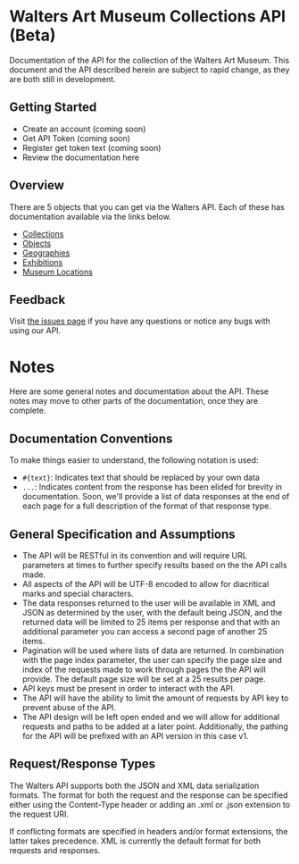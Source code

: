 Walters Art Museum Collections API (Beta)
================================================================================

Documentation of the API for the collection of the Walters Art Museum. This document and the API described herein are subject to rapid change, as they are both still in development.


## Getting Started
- Create an account (coming soon)
- Get API Token (coming soon)
- Register get token text (coming soon)
- Review the documentation here


## Overview

There are 5 objects that you can get via the Walters API. Each of these has documentation available via the links below.

- [Collections](https://github.com/WaltersArtMuseum/walters-api/blob/master/collections.md)
- [Objects](https://github.com/WaltersArtMuseum/walters-api/blob/master/objects.md)
- [Geographies](https://github.com/WaltersArtMuseum/walters-api/blob/master/geographies.md)
- [Exhibitions](https://github.com/WaltersArtMuseum/walters-api/blob/master/exhibitions.md)
- [Museum Locations](https://github.com/WaltersArtMuseum/walters-api/blob/master/locations.md)


## Feedback

Visit [the issues page](https://github.com/WaltersArtMuseum/walters-api/issues) if you have any questions or notice any bugs with using our API. 


# Notes

Here are some general notes and documentation about the API. These notes may move to other parts of the documentation, once they are complete.

## Documentation Conventions

To make things easier to understand, the following notation is used:

- `#{text}`: Indicates text that should be replaced by your own data
- `...`: Indicates content from the response has been elided for brevity in documentation. Soon, we'll provide a list of data responses at the end of each page for a full description of the format of that response type.

## General Specification and Assumptions
- The API will be RESTful in its convention and will require URL parameters at times to further specify results based on the the API calls made.
- All aspects of the API will be UTF-8 encoded to allow for diacritical marks and special characters.
- The data responses returned to the user will be available in XML and JSON as determined by the user, with the default being JSON, and the returned data will be limited to 25 items per response and that with an additional parameter you can access a second page of another 25 items.
- Pagination will be used where lists of data are returned. In combination with the page index parameter, the user can specify the page size and index of the requests made to work through pages the the API will provide. The default page size will be set at a 25 results per page.
- API keys must be present in order to interact with the API.
- The API will have the ability to limit the amount of requests by API key to prevent abuse of the API.
- The API design will be left open ended and we will allow for additional requests and paths to be added at a later point. Additionally, the pathing for the API will be prefixed with an API version in this case v1.

## Request/Response Types

The Walters API supports both the JSON and XML data serialization formats. The format for both the request and the response can be specified either using the Content-Type header or adding an .xml or .json extension to the request URI.

If conflicting formats are specified in headers and/or format extensions, the latter takes precedence. XML is currently the default format for both requests and responses.





